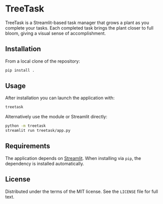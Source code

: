 # TreeTask

TreeTask is a Streamlit-based task manager that grows a plant as you complete
your tasks. Each completed task brings the plant closer to full bloom, giving a
visual sense of accomplishment.

## Installation

From a local clone of the repository:

```bash
pip install .
```

## Usage

After installation you can launch the application with:

```bash
treetask
```

Alternatively use the module or Streamlit directly:

```bash
python -m treetask
streamlit run treetask/app.py
```

## Requirements

The application depends on [Streamlit](https://streamlit.io/). When installing
via `pip`, the dependency is installed automatically.

## License

Distributed under the terms of the MIT license. See the `LICENSE` file for full
text.

